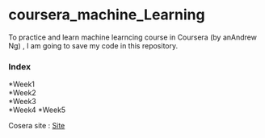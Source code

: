 # coursera_machine_Learning

To practice and learn machine learncing course in Coursera (by anAndrew Ng) 
, I am going to save my code in this repository.


### Index
 *Week1   
 *Week2  
 *Week3   
 *Week4 
 *Week5
    
  
  



Cosera site : [Site](https://www.coursera.org/learn/machine-learning/home/info)
